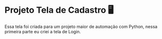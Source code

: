 # Projeto Tela de Cadastro 🖥️

Essa tela foi criada para um projeto maior de automação com Python, nessa primeira parte eu criei a tela de Login.
